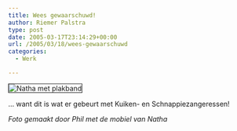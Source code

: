 ```yaml
---
title: Wees gewaarschuwd!
author: Riemer Palstra
type: post
date: 2005-03-17T23:14:29+00:00
url: /2005/03/18/wees-gewaarschuwd
categories:
  - Werk

---
```

<img data-recalc-dims="1" decoding="async" src="https://i0.wp.com/www.palstra.com/images/front/nathplakband.jpg?w=1100&#038;ssl=1" border="1" alt="Natha met plakband" />

&#8230; want dit is wat er gebeurt met Kuiken- en Schnappiezangeressen!

_Foto gemaakt door Phil met de mobiel van Natha_